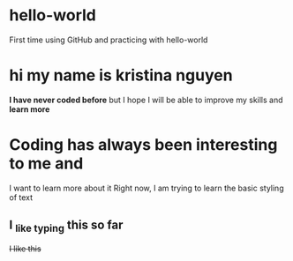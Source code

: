 # hello-world
First time using GitHub and practicing with hello-world
# hi my name is **kristina nguyen**
__I have never coded before__
but I hope I will be able to improve my skills
and __learn more__
# Coding has always been interesting to me and 
I want to learn more about it
Right now, I am trying to learn the basic styling of text
## I <sub>like typing</sub> this so far 
~~I like this~~
